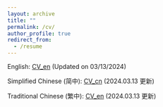 ```yaml
---
layout: archive
title: ""
permalink: /cv/
author_profile: true
redirect_from:
  - /resume
---
```


English: <a href="files/CV_JiaweiDu_20240313_en.pdf" target="_blank">CV_en</a> (Updated on 03/13/2024)

Simplified Chinese (简中): <a href="files/CV_JiaweiDu_20240313_cn.pdf" target="_blank">CV_cn</a> (2024.03.13 更新)

Traditional Chinese (繁中): <a href="files/CV_JiaweiDu_20240313_tc.pdf" target="_blank">CV_en</a> (2024.03.13 更新)